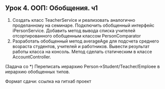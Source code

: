 ## Урок 4. ООП: Обобщения. ч1
1) Создать класс TeacherService и реализовать аналогично проделанному на семинаре. Подключить обобщенный интерфейс iPersonService. Добавить метод вывода списка учителей отсортированного обобщенным классом PersonComparator
2) Разработать обобщенный метод averageAge для подсчета среднего возраста студентов, учителей и работников. Вывести результат работы класса на консоль. Метод сделать статическим в классе AccountController.

(Задача со *) Переписать иерархию Person->Student/Teacher/Emploee в иерархию обобщенных типов.

Формат сдачи: ссылка на гитхаб проект